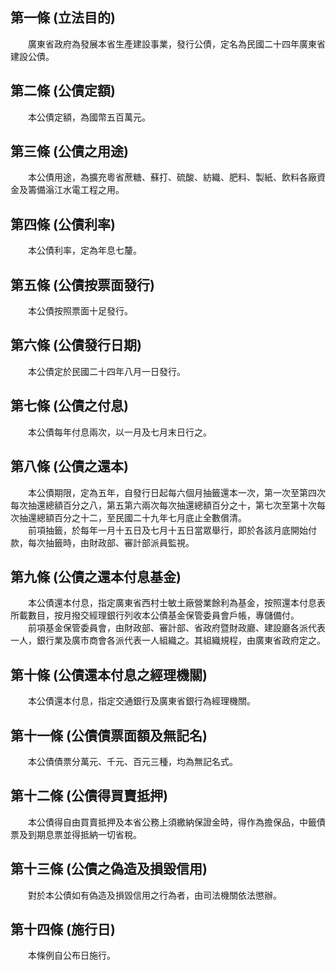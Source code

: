 第一條 (立法目的)
-----------------
　　廣東省政府為發展本省生產建設事業，發行公債，定名為民國二十四年廣東省建設公債。  


第二條 (公債定額)
-----------------
　　本公債定額，為國幣五百萬元。  


第三條 (公債之用途)
-------------------
　　本公債用途，為擴充粵省蔗糖、蘇打、硫酸、紡織、肥料、製紙、飲料各廠資金及籌備滃江水電工程之用。  


第四條 (公債利率)
-----------------
　　本公債利率，定為年息七釐。  


第五條 (公債按票面發行)
-----------------------
　　本公債按照票面十足發行。  


第六條 (公債發行日期)
---------------------
　　本公債定於民國二十四年八月一日發行。  


第七條 (公債之付息)
-------------------
　　本公債每年付息兩次，以一月及七月末日行之。  


第八條 (公債之還本)
-------------------
　　本公債期限，定為五年，自發行日起每六個月抽籤還本一次，第一次至第四次每次抽還總額百分之八，第五第六兩次每次抽還總額百分之十，第七次至第十次每次抽還總額百分之十二，至民國二十九年七月底止全數償清。　  
　　前項抽籤，於每年一月十五日及七月十五日當眾舉行，即於各該月底開始付款，每次抽籤時，由財政部、審計部派員監視。  


第九條 (公債之還本付息基金)
---------------------------
　　本公債還本付息，指定廣東省西村士敏土廠營業餘利為基金，按照還本付息表所載數目，按月撥交經理銀行列收本公債基金保管委員會戶帳，專儲備付。  
　　前項基金保管委員會，由財政部、審計部、省政府暨財政廳、建設廳各派代表一人，銀行業及廣市商會各派代表一人組織之。其組織規程，由廣東省政府定之。  


第十條 (公債還本付息之經理機關)
-------------------------------
　　本公債還本付息，指定交通銀行及廣東省銀行為經理機關。  


第十一條 (公債債票面額及無記名)
-------------------------------
　　本公債債票分萬元、千元、百元三種，均為無記名式。  


第十二條 (公債得買賣抵押)
-------------------------
　　本公債得自由買賣抵押及本省公務上須繳納保證金時，得作為擔保品，中籤債票及到期息票並得抵納一切省稅。  


第十三條 (公債之偽造及損毀信用)
-------------------------------
　　對於本公債如有偽造及損毀信用之行為者，由司法機關依法懲辦。  


第十四條 (施行日)
-----------------
　　本條例自公布日施行。